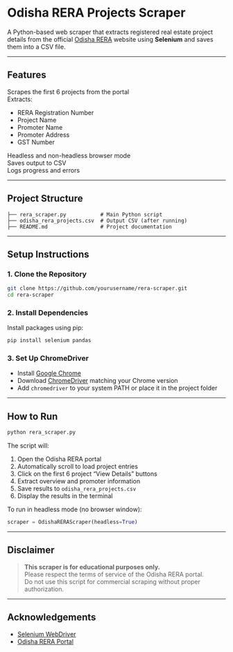 # Odisha RERA Projects Scraper

A Python-based web scraper that extracts registered real estate project details from the official [Odisha RERA](https://rera.odisha.gov.in/projects/project-list) website using **Selenium** and saves them into a CSV file.

---

## Features

Scrapes the first 6 projects from the portal  
Extracts:

- RERA Registration Number
- Project Name
- Promoter Name
- Promoter Address
- GST Number

Headless and non-headless browser mode  
Saves output to CSV  
Logs progress and errors

---

## Project Structure

```
├── rera_scraper.py           # Main Python script
├── odisha_rera_projects.csv  # Output CSV (after running)
├── README.md                 # Project documentation
```

---

## Setup Instructions

### 1. Clone the Repository

```bash
git clone https://github.com/yourusername/rera-scraper.git
cd rera-scraper
```

### 2. Install Dependencies

Install packages using pip:

```bash
pip install selenium pandas
```

### 3. Set Up ChromeDriver

- Install [Google Chrome](https://www.google.com/chrome/)
- Download [ChromeDriver](https://sites.google.com/chromium.org/driver/) matching your Chrome version
- Add `chromedriver` to your system PATH or place it in the project folder

---

## How to Run

```bash
python rera_scraper.py
```

The script will:

1. Open the Odisha RERA portal
2. Automatically scroll to load project entries
3. Click on the first 6 project “View Details” buttons
4. Extract overview and promoter information
5. Save results to `odisha_rera_projects.csv`
6. Display the results in the terminal

To run in headless mode (no browser window):

```python
scraper = OdishaRERAScraper(headless=True)
```

---

## Disclaimer

> **This scraper is for educational purposes only.**  
> Please respect the terms of service of the Odisha RERA portal.  
> Do not use this script for commercial scraping without proper authorization.

---

## Acknowledgements

- [Selenium WebDriver](https://www.selenium.dev/)
- [Odisha RERA Portal](https://rera.odisha.gov.in/)

